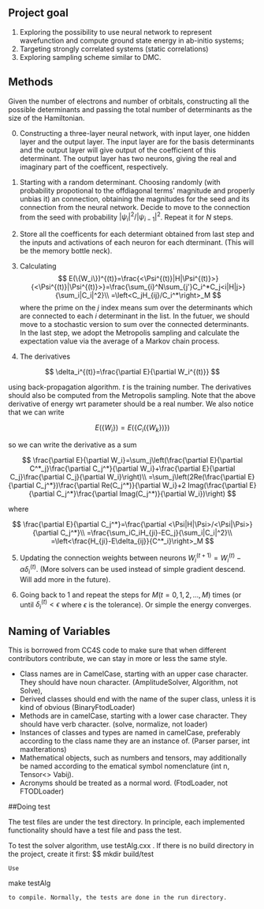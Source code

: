 ## Project goal

1. Exploring the possibility to use neural network to represent wavefunction and compute ground state energy in ab-initio systems;
2. Targeting strongly correlated systems (static correlations)
3. Exploring sampling scheme similar to DMC.

## Methods


Given the number of electrons and number of orbitals, constructing all the
 possible determinants and passing the total number of determinants as the
size of the Hamiltonian.

0. Constructing a three-layer neural network, with input layer, one hidden layer and the output layer.
The input layer are for the basis determinants and the output layer will give output of the coefficient of this determinant. The output layer has two neurons, giving the real and imaginary part of the coefficent, respectively.

1. Starting with a random determinant. Choosing
 randomly (with probability propotional to the offdiagonal terms'
magnitude and properly unbias it) an connection, obtaining the magnitudes
for the seed and its connection from the neural network. Decide to move to
 the connection from the seed with probability $`|\psi_i|^2/|\psi_{i-1}|^2`$. Repeat it for $`N`$ steps.
2. Store all the coefficents for each determiant obtained from last step and the inputs and activations of each neuron for each dterminant. (This will be the memory bottle neck).

3. Calculating
$$
E(\{W_i\})^{(t)}=\frac{<\Psi^{(t)}|H|\Psi^{(t)}>}{<\Psi^{(t)}|\Psi^{(t)}>}=\frac{\sum_{i}^N\sum_{j'}C_i^*C_j<i|H|j>}{\sum_i|C_i|^2}\\
=\left<C_jH_{ij}/C_i^*\right>_M
$$
where the prime on the $`j`$ index means sum over the determinants which are connected to each $`i`$ determinant in the list. In the futuer, we should move to a stochastic version to sum over the connected determinants. In the last step, we adopt the Metropolis sampling and calculate the expectation value via the average of a Markov chain process.

4. The derivatives

$$ 
\delta_i^{(t)}=\frac{\partial E}{\partial W_i^{(t)}}
$$

using back-propagation algorithm. $`t`$ is the training number.
The derivatives should also be computed from the Metropolis sampling. Note that the above derivative of energy wrt parameter should be a real number.
We also notice that we can write

$$ 
E(\{W_i\})=E(\{C_i(\{W_k\})\})
$$

so we can write the derivative as a sum

$$ 
\frac{\partial E}{\partial W_i}=\sum_j\left(\frac{\partial E}{\partial C^*_j}\frac{\partial C_j^*}{\partial W_i}+\frac{\partial E}{\partial C_j}\frac{\partial C_j}{\partial W_i}\right)\\
=\sum_j\left(2Re(\frac{\partial E}{\partial C_j^*})\frac{\partial Re(C_j^*)}{\partial W_i}+2 Imag(\frac{\partial E}{\partial C_j^*}\frac{\partial Imag(C_j^*)}{\partial W_i})\right)
$$

where

$$ 
\frac{\partial E}{\partial C_j^*}=\frac{\partial <\Psi|H|\Psi>/<\Psi|\Psi>}{\partial C_j^*}\\
=\frac{\sum_iC_iH_{ji}-EC_j}{\sum_i|C_i|^2}\\
=\left<\frac{H_{ji}-E\delta_{ij}}{C^*_i}\right>_M
$$

5. Updating the connection weights between neurons $`W_i^{(t+1)}=W_i^{(t)}-\alpha \delta_i^{(t)}`$. (More solvers can be used instead of simple gradient descend. Will add more in the future).

6. Going back to 1 and repeat the steps for $`M (t=0,1,2,...,M)`$ times (or until $`\delta_i^{(t)}<\epsilon`$ where $`\epsilon`$ is the tolerance). Or simple the energy converges.


## Naming of Variables

This is borrowed from CC4S code to make sure that when different contributors contribute, we can stay in more or less the same style.
- Class names are in CamelCase, starting with an upper case character. They should have noun character. (AmplitudeSolver, Algorithm, not Solve),
- Derived classes should end with the name of the super class, unless it is kind of obvious (BinaryFtodLoader)
- Methods are in camelCase, starting with a lower case character. They should have verb character. (solve, normalize, not loader)
- Instances of classes and types are named in camelCase, preferably according to the class name they are an instance of. (Parser parser, int maxIterations)
- Mathematical objects, such as numbers and tensors, may additionally be named according to the  ematical symbol nomenclature (int n, Tensor<> Vabij).
- Acronyms should be treated as a normal word. (FtodLoader, not FTODLoader)

##Doing test

The test files are under the test directory. In principle, each implemented functionality should have a test file and pass the test.

To test the solver algorithm, use testAlg.cxx .
If there is no build directory in the project, create it first:
$$
mkdir build/test
```
Use
```
make testAlg
```
to compile. Normally, the tests are done in the run directory.
